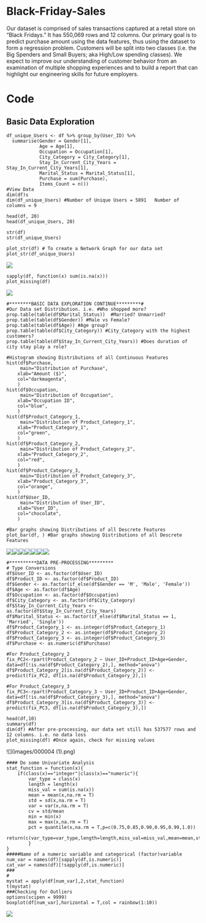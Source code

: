 # Black-Friday-Sales
Our dataset is comprised of sales transactions captured at a retail store on “Black Fridays.” It has 550,069 rows and 12 columns. Our primary goal is to predict purchase amount using the data features, thus using the dataset to form a regression problem. Customers will be split into two classes (i.e. the Big Spenders and Small Buyers; aka High/Low spending classes). We expect to improve our understanding of customer behavior from an examination of multiple shopping experiences and to build a report that can highlight our engineering skills for future employers.

# Code
## Basic Data Exploration

```
df_unique_Users <- df %>% group_by(User_ID) %>% 
  summarise(Gender = Gender[1], 
            Age = Age[1], 
            Occupation = Occupation[1], 
            City_Category = City_Category[1], 
            Stay_In_Current_City_Years = Stay_In_Current_City_Years[1], 
            Marital_Status = Marital_Status[1], 
            Purchase = sum(Purchase), 
            Items_Count = n())
#View Data
dim(df)s
dim(df_unique_Users) #Number of Unique Users = 5891   Number of columns = 9

head(df, 20) 
head(df_unique_Users, 20)

str(df) 
str(df_unique_Users)

plot_str(df) # To create a Network Graph for our data set
plot_str(df_unique_Users)
```
![](images/1.png)


```
sapply(df, function(x) sum(is.na(x))) 
plot_missing(df)
```
![](images/000003.png)

```
#********BASIC DATA EXPLORATION CONTINUE*********#
#Our Data set Distribution. i.e. #Who shopped more?
prop.table(table(df$Marital_Status))  #Married? Unmarried?
prop.table(table(df$Gender)) #Male vs Female?
prop.table(table(df$Age)) #Age group?
prop.table(table(df$City_Category)) #City_Category with the highest customers?
prop.table(table(df$Stay_In_Current_City_Years)) #Does duration of city stay play a role?

#Histogram showing Distributions of all Continuous Features
hist(df$Purchase, 
     main="Distribution of Purchase",
    xlab="Amount ($)",
    col="darkmagenta",
    )
hist(df$Occupation, 
     main="Distribution of Occupation",
    xlab="Occupation ID",
    col="blue",
    )
hist(df$Product_Category_1, 
     main="Distribution of Product_Category_1",
    xlab="Product_Category_1",
    col="green",
    )
hist(df$Product_Category_2, 
     main="Distribution of Product_Category_2",
    xlab="Product_Category_2",
    col="red",
    )
hist(df$Product_Category_3, 
     main="Distribution of Product_Category_3",
    xlab="Product_Category_3",
    col="orange",
    )
hist(df$User_ID, 
     main="Distribution of User_ID",
    xlab="User_ID",
    col="chocolate",
    )
              
#Bar graphs showing Distributions of all Descrete Features
plot_bar(df, ) #Bar graphs showing Distributions of all Descrete Features
```
![](images/4.png)![](images/5.png)![](images/6.png)![](images/7.png)![](images/8.png)![](images/9.png)![](images/00000f.png)
```
#**********DATA PRE-PROCESSING*********
# Type Conversions
df$User_ID <- as.factor(df$User_ID)
df$Product_ID <- as.factor(df$Product_ID)
df$Gender <- as.factor(if_else(df$Gender == 'M', 'Male', 'Female'))
df$Age <- as.factor(df$Age)
df$Occupation <- as.factor(df$Occupation)
df$City_Category <- as.factor(df$City_Category)
df$Stay_In_Current_City_Years <- as.factor(df$Stay_In_Current_City_Years)
df$Marital_Status <- as.factor(if_else(df$Marital_Status == 1, 'Married', 'Single'))
df$Product_Category_1 <- as.integer(df$Product_Category_1)
df$Product_Category_2 <- as.integer(df$Product_Category_2)
df$Product_Category_3 <- as.integer(df$Product_Category_3)
df$Purchase <- as.numeric(df$Purchase)

#For Product_Category_2
fix_PC2<-rpart(Product_Category_2 ~ User_ID+Product_ID+Age+Gender, data=df[!is.na(df$Product_Category_2),], method="anova")
df$Product_Category_2[is.na(df$Product_Category_2)] <- predict(fix_PC2, df[is.na(df$Product_Category_2),])

#For Product_Category_3
fix_PC3<-rpart(Product_Category_3 ~ User_ID+Product_ID+Age+Gender, data=df[!is.na(df$Product_Category_3),], method="anova")
df$Product_Category_3[is.na(df$Product_Category_3)] <- predict(fix_PC3, df[is.na(df$Product_Category_3),])

head(df,10)
summary(df)
dim(df) #After pre-processing, our data set still has 537577 rows and 12 columns. i.e. no data loss
plot_missing(df) #Once again, check for missing values
```
![](images/000004 (1).png)
```
#### Do some Univariate Analysis
stat_function = function(x){
    if(class(x)=="integer"|class(x)=="numeric"){
        var_type = class(x)
        length = length(x)
        miss_val = sum(is.na(x))
        mean = mean(x,na.rm = T)
        std = sd(x,na.rm = T)
        var = var(x,na.rm = T)
        cv = std/mean
        min = min(x)
        max = max(x,na.rm = T)
        pct = quantile(x,na.rm = T,p=c(0.75,0.85,0.90,0.95,0.99,1.0))
        return(c(var_type=var_type,length=length,miss_val=miss_val,mean=mean,std=std,var=var,cv=cv,min=min,max=max,pct=pct))
        }
}
#####Name of a numeric variable and categorical (factor)variable
num_var = names(df)[sapply(df,is.numeric)]
cat_var = names(df)[!sapply(df,is.numeric)]
###
#
mystat = apply(df[num_var],2,stat_function)
t(mystat)
###Checking for Outliers
options(scipen = 9999)
boxplot(df[num_var],horizontal = T,col = rainbow(1:10))
```
![](images/0000003.png)
